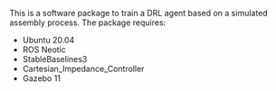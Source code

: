This is a software package to train a DRL agent based on a simulated assembly process. 
The package requires: 
 - Ubuntu 20.04
 - ROS Neotic
 - StableBaselines3
 - Cartesian_Impedance_Controller
 - Gazebo 11
